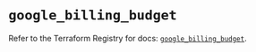 # `google_billing_budget`

Refer to the Terraform Registry for docs: [`google_billing_budget`](https://registry.terraform.io/providers/hashicorp/google-beta/6.9.0/docs/resources/google_billing_budget).
